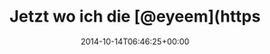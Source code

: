 ---
retweeted: false
source: <a href="http://mvilla.it/fenix" rel="nofollow">Fenix for Android</a>
entities:
  hashtags: []
  symbols: []
  user_mentions:
  - name: EyeEm
    screen_name: EyeEm
    indices:
    - '17'
    - '23'
    id_str: '103615194'
    id: '103615194'
  - name: Peter
    screen_name: cainvommars
    indices:
    - '73'
    - '85'
    id_str: '1313843591354122241'
    id: '1313843591354122241'
  urls: []
display_text_range:
- '0'
- '107'
favorite_count: '0'
id_str: '521914908846592000'
truncated: false
retweet_count: '0'
id: '521914908846592000'
created_at: Tue Oct 14 06:46:25 +0000 2014
favorited: false
full_text: Jetzt wo ich die [@eyeem](https://twitter.com/eyeem) App gerade so sehe
  - ich wollte doch mal mit dem [@cainvommars](https://twitter.com/cainvommars) Mittag
  futtern gehen.
lang: de
tags:
- pesos:twitter
date: '2014-10-14T06:46:25+00:00'
src: https://twitter.com/bascht/status/521914908846592000
original_url: https://twitter.com/bascht/status/521914908846592000
type: twitter_tweet
text: Jetzt wo ich die [@eyeem](https://twitter.com/eyeem) App gerade so sehe - ich
  wollte doch mal mit dem [@cainvommars](https://twitter.com/cainvommars) Mittag futtern
  gehen.
title: Jetzt wo ich die [@eyeem](https

---